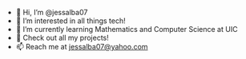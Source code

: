 - 👋 Hi, I’m @jessalba07
- 👀 I’m interested in all things tech!
- 🌱 I’m currently learning Mathematics and Computer Science at UIC
- 💞️ Check out all my projects!
- 📫 Reach me at jessalba07@yahoo.com

<!---
jessalba07/jessalba07 is a ✨ special ✨ repository because its `README.md` (this file) appears on your GitHub profile.
You can click the Preview link to take a look at your changes.
--->
